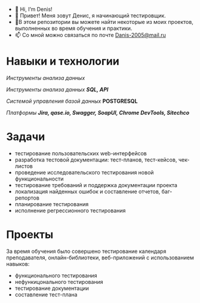 - 👋 Hi, I’m Denis!
- 👀 Привет! Меня зовут Денис, я начинающий тестировщик.
- 🌱В этом репозитории вы можете найти некоторые из моих проектов, выполненных во время обучения и практики.
- 📫 Со мной можно связаться по почте Danis-2005@mail.ru


# Навыки и технологии 
<p><em>Инструменты анализа данных</em></p>  

<p><em>Инструменты анализа данных <strong>SQL, API</strong></em></p>

<p dir="auto"><em>Системой управления базой данных&nbsp;</em><strong>POSTGRESQL</strong></p>

<p dir="auto"><em>Платформы <strong>Jira, qase.io, Swagger, SoapUI, Chrome DevTools, Sitechco</strong></em></p>

# Задачи

- тестирование пользовательских web-интерфейсов
- разработка тестовой документации: тест-планов, тест-кейсов, чек-листов
- проведение исследовательского тестирования новой функциональности
- тестирование требований и поддержка документации проекта
- локализация найденных ошибок и составление отчетов, баг-репортов
- планирование тестирования
- исполнение регрессионного тестирования

# Проекты 

За время обучения было совершено тестирование календаря преподавателя, онлайн-библиотеки, веб-приложений с использованием навыков:
- функционального тестирования
- нефункицонального тестирования
- тестирование документации
- составление тест-плана




<!---
DenisGrushin/DenisGrushin is a ✨ special ✨ repository because its `README.md` (this file) appears on your GitHub profile.
You can click the Preview link to take a look at your changes.      
--->
